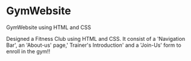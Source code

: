 # GymWebsite
GymWebsite using HTML and CSS

Designed a Fitness Club using HTML and CSS.
It consist of a 'Navigation Bar', an 'About-us' page,' Trainer's Introduction'  and a 'Join-Us' form to enroll in the gym!!





